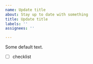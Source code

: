 ```yaml
---
name: Update title
about: Stay up to date with something
title: Update title
labels: ''
assignees: ''

---
```


Some default text.

- [ ] checklist
